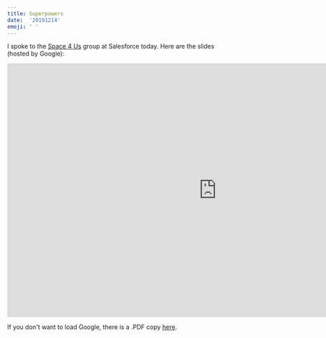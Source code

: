 ```yaml
---
title: Superpowers
date:  '20191214'
emoji: ' '
---
```


I spoke to the [Space 4 Us](https://www.space4usproject.org/) group at Salesforce today. Here are the slides (hosted by Google):

<iframe src="https://docs.google.com/presentation/d/e/2PACX-1vQQGg5teEy2UbFwThIrwl4bmPBoUkfSJ7_LZJypryHUJRfpxm82L6m2VisVGwWrt5MOl0FAHASzS28_/embed?start=false&loop=false&delayms=3000" frameborder="0" width="960" height="584" allowfullscreen="true" mozallowfullscreen="true" webkitallowfullscreen="true"></iframe>

If you don't want to load Google, there is a .PDF copy [here](Superpowers.pdf).
